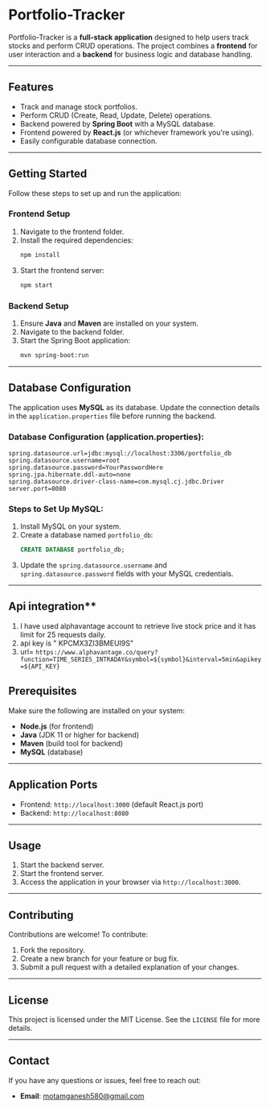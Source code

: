 # **Portfolio-Tracker**

Portfolio-Tracker is a **full-stack application** designed to help users track stocks and perform CRUD operations. The project combines a **frontend** for user interaction and a **backend** for business logic and database handling.

---

## **Features**
- Track and manage stock portfolios.
- Perform CRUD (Create, Read, Update, Delete) operations.
- Backend powered by **Spring Boot** with a MySQL database.
- Frontend powered by **React.js** (or whichever framework you're using).
- Easily configurable database connection.

---

## **Getting Started**

Follow these steps to set up and run the application:

### **Frontend Setup**
1. Navigate to the frontend folder.
2. Install the required dependencies:
   ```bash
   npm install
   ```
3. Start the frontend server:
   ```bash
   npm start
   ```

### **Backend Setup**
1. Ensure **Java** and **Maven** are installed on your system.
2. Navigate to the backend folder.
3. Start the Spring Boot application:
   ```bash
   mvn spring-boot:run
   ```

---

## **Database Configuration**

The application uses **MySQL** as its database. Update the connection details in the `application.properties` file before running the backend.

### **Database Configuration (application.properties)**:
```properties
spring.datasource.url=jdbc:mysql://localhost:3306/portfolio_db
spring.datasource.username=root
spring.datasource.password=YourPasswordHere
spring.jpa.hibernate.ddl-auto=none
spring.datasource.driver-class-name=com.mysql.cj.jdbc.Driver
server.port=8080
```

### **Steps to Set Up MySQL**:
1. Install MySQL on your system.
2. Create a database named `portfolio_db`:
   ```sql
   CREATE DATABASE portfolio_db;
   ```
3. Update the `spring.datasource.username` and `spring.datasource.password` fields with your MySQL credentials.

---


## Api integration**

1. I have used alphavantage account to retrieve live stock price and it has limit for 25 requests daily.
2. api key is " KPCMX3ZI3BMEUI9S"
3. url= `https://www.alphavantage.co/query?function=TIME_SERIES_INTRADAY&symbol=${symbol}&interval=5min&apikey=${API_KEY}`

## **Prerequisites**

Make sure the following are installed on your system:

- **Node.js** (for frontend)
- **Java** (JDK 11 or higher for backend)
- **Maven** (build tool for backend)
- **MySQL** (database)

---

## **Application Ports**

- Frontend: `http://localhost:3000` (default React.js port)
- Backend: `http://localhost:8080`

---

## **Usage**

1. Start the backend server.
2. Start the frontend server.
3. Access the application in your browser via `http://localhost:3000`.

---

## **Contributing**

Contributions are welcome! To contribute:
1. Fork the repository.
2. Create a new branch for your feature or bug fix.
3. Submit a pull request with a detailed explanation of your changes.

---

## **License**

This project is licensed under the MIT License. See the `LICENSE` file for more details.

---

## **Contact**

If you have any questions or issues, feel free to reach out:

- **Email**: [motamganesh580@gmail.com](mailto:motamganesh580@gmail.com)


